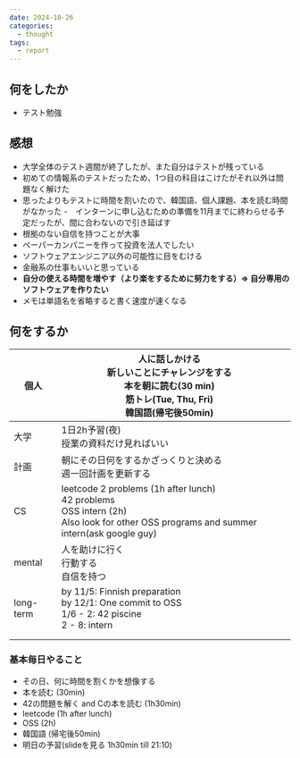 ```yaml
---
date: 2024-10-26
categories:
  - thought
tags:
  - report
---
```


## 何をしたか

- テスト勉強

## 感想

- 大学全体のテスト週間が終了したが、また自分はテストが残っている
- 初めての情報系のテストだったため、1つ目の科目はこけたがそれ以外は問題なく解けた
- 思ったよりもテストに時間を割いたので、韓国語、個人課題、本を読む時間がなかった
-　インターンに申し込むための準備を11月までに終わらせる予定だったが、間に合わないので引き延ばす
- 根拠のない自信を持つことが大事
- ペーパーカンパニーを作って投資を法人でしたい
- ソフトウェアエンジニア以外の可能性に目をむける
- 金融系の仕事もいいと思っている
- **自分の使える時間を増やす（より楽をするために努力をする）=> 自分専用のソフトウェアを作りたい**
- メモは単語名を省略すると書く速度が速くなる

## 何をするか

| 個人        | 人に話しかける<br>新しいことにチャレンジをする<br>本を朝に読む(30 min)<br>筋トレ(Tue, Thu, Fri)<br>韓国語(帰宅後50min)                                                            |     |
| --------- | --------------------------------------------------------------------------------------------------------------------------------------------- | --- |
| 大学        | 1日2h予習(夜)<br>授業の資料だけ見ればいい                                                                                                                     |     |
| 計画        | 朝にその日何をするかざっくりと決める<br>週一回計画を更新する                                                                                                              |     |
| CS        | leetcode 2 problems (1h after lunch)<br>42 problems <br>OSS intern (2h)<br>Also look for other OSS programs and summer intern(ask google guy) |     |
| mental    | 人を助けに行く<br>行動する<br>自信を持つ                                                                                                                      |     |
| long-term | by 11/5: Finnish preparation<br>by 12/1: One commit to OSS<br>1/6 - 2: 42 piscine<br>2 - 8: intern                                            |     |
|           |                                                                                                                                               |     |
|           |                                                                                                                                               |     |

### 基本毎日やること

- その日、何に時間を割くかを想像する
- 本を読む (30min)
- 42の問題を解く and Cの本を読む (1h30min)
- leetcode (1h after lunch)
- OSS (2h)
- 韓国語 (帰宅後50min)
- 明日の予習(slideを見る 1h30min till 21:10)
